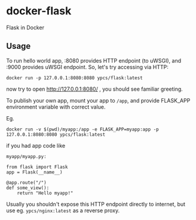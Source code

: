 # docker-flask
Flask in Docker


## Usage
To run hello world app, :8080 provides HTTP endpoint (to uWSGI), and :9000 provides uWSGI endpoint. So, let's try accessing via HTTP:

    docker run -p 127.0.0.1:8080:8080 ypcs/flask:latest

now try to open http://127.0.0.1:8080/ , you should see familiar greeting.

To publish your own app, mount your app to `/app`, and provide FLASK_APP environment variable with correct value.

Eg.

    docker run -v $(pwd)/myapp:/app -e FLASK_APP=myapp:app -p 127.0.0.1:8080:8080 ypcs/flask:latest

if you had app code like

    myapp/myapp.py:

    from flask import Flask
    app = Flask(__name__)
    
    @app.route("/")
    def some_view():
        return "Hello myapp!"

Usually you shouldn't expose this HTTP endpoint directly to internet, but use eg. `ypcs/nginx:latest` as a reverse proxy.
